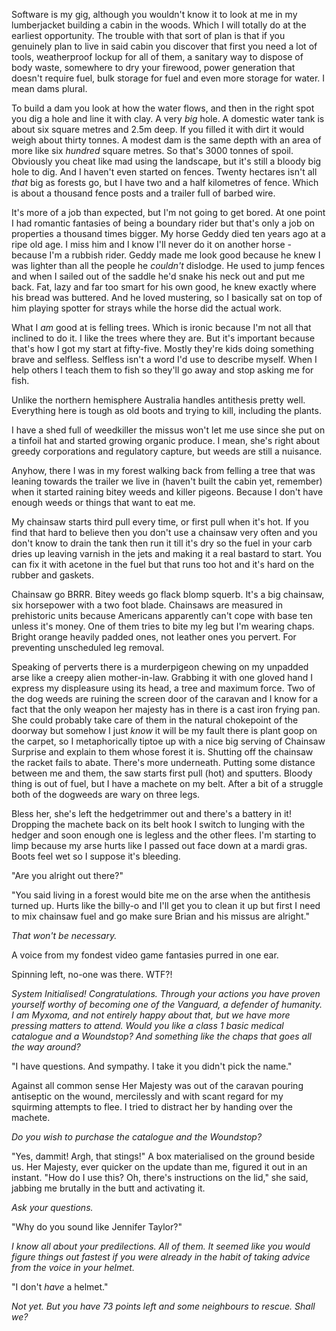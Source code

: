 Software is my gig, although you wouldn't know it to look at me in my lumberjacket building a cabin in the woods. Which I will totally do at the earliest opportunity. The trouble with that sort of plan is that if you genuinely plan to live in said cabin you discover that first you need a lot of tools, weatherproof lockup for all of them, a sanitary way to dispose of body waste, somewhere to dry your firewood, power generation that doesn't require fuel, bulk storage for fuel and even more storage for water. I mean dams plural.

To build a dam you look at how the water flows, and then in the right spot you dig a hole and line it with clay. A very _big_ hole. A domestic water tank is about six square metres and 2.5m deep. If you filled it with dirt it would weigh about thirty tonnes. A modest dam is the same depth with an area of more like six _hundred_ square metres. So that's 3000 tonnes of spoil. Obviously you cheat like mad using the landscape, but it's still a bloody big hole to dig. And I haven't even started on fences. Twenty hectares isn't all _that_ big as forests go, but I have two and a half kilometres of fence. Which is about a thousand fence posts and a trailer full of barbed wire.

It's more of a job than expected, but I'm not going to get bored. At one point I had romantic fantasies of being a boundary rider but that's only a job on properties a thousand times bigger. My horse Geddy died ten years ago at a ripe old age. I miss him and I know I'll never do it on another horse - because I'm a rubbish rider. Geddy made me look good because he knew I was lighter than all the people he _couldn't_ dislodge. He used to jump fences and when I sailed out of the saddle he'd snake his neck out and put me back. Fat, lazy and far too smart for his own good, he knew exactly where his bread was buttered. And he loved mustering, so I basically sat on top of him playing spotter for strays while the horse did the actual work.

What I _am_ good at is felling trees. Which is ironic because I'm not all that inclined to do it. I like the trees where they are. But it's important because that's how I got my start at fifty-five. Mostly they're kids doing something brave and selfless. Selfless isn't a word I'd use to describe myself. When I help others I teach them to fish so they'll go away and stop asking me for fish. 

Unlike the northern hemisphere Australia handles antithesis pretty well. Everything here is tough as old boots and trying to kill, including the plants. 

I have a shed full of weedkiller the missus won't let me use since she put on a tinfoil hat and started growing organic produce. I mean, she's right about greedy corporations and regulatory capture, but weeds are still a nuisance.

Anyhow, there I was in my forest walking back from felling a tree that was leaning towards the trailer we live in (haven't built the cabin yet, remember) when it started raining bitey weeds and killer pigeons. Because I don't have enough weeds or things that want to eat me. 

My chainsaw starts third pull every time, or first pull when it's hot. If you find that hard to believe then you don't use a chainsaw very often and you don't know to drain the tank then run it till it's dry so the fuel in your carb dries up leaving varnish in the jets and making it a real bastard to start. You can fix it with acetone in the fuel but that runs too hot and it's hard on the rubber and gaskets.

Chainsaw go BRRR. Bitey weeds go flack blomp squerb. It's a big chainsaw, six horsepower with a two foot blade. Chainsaws are measured in prehistoric units because Americans apparently can't cope with base ten unless it's money. One of them tries to bite my leg but I'm wearing chaps. Bright orange heavily padded ones, not leather ones you pervert. For preventing unscheduled leg removal.

Speaking of perverts there is a murderpigeon chewing on my unpadded arse like a creepy alien mother-in-law. Grabbing it with one gloved hand I express my displeasure using its head, a tree and maximum force. Two of the dog weeds are ruining the screen door of the caravan and I know for a fact that the only weapon her majesty has in there is a cast iron frying pan. She could probably take care of them in the natural chokepoint of the doorway but somehow I just _know_ it will be my fault there is plant goop on the carpet, so I metaphorically tiptoe up with a nice big serving of Chainsaw Surprise and explain to them whose forest it is. Shutting off the chainsaw the racket fails to abate. There's more underneath. Putting some distance between me and them, the saw starts first pull (hot) and sputters. Bloody thing is out of fuel, but I have a machete on my belt. After a bit of a struggle both of the dogweeds are wary on three legs. 

Bless her, she's left the hedgetrimmer out and there's a battery in it! Dropping the machete back on its belt hook I switch to lunging with the hedger and soon enough one is legless and the other flees. I'm starting to limp because my arse hurts like I passed out face down at a mardi gras. Boots feel wet so I suppose it's bleeding.

"Are you alright out there?"

"You said living in a forest would bite me on the arse when the antithesis turned up. Hurts like the billy-o and I'll get you to clean it up but first I need to mix chainsaw fuel and go make sure Brian and his missus are alright."

_That won't be necessary._

A voice from my fondest video game fantasies purred in one ear.

Spinning left, no-one was there. WTF?!

_System Initialised!
Congratulations. Through your actions you have proven yourself worthy of becoming one of the Vanguard, a defender of humanity. I am Myxoma, and not entirely happy about that, but we have more pressing matters to attend. Would you like a class 1 basic medical catalogue and a Woundstop? And something like the chaps that goes all the way around?_

"I have questions. And sympathy. I take it you didn't pick the name."

Against all common sense Her Majesty was out of the caravan pouring antiseptic on the wound, mercilessly and with scant regard for my squirming attempts to flee. I tried to distract her by handing over the machete.

_Do you wish to purchase the catalogue and the Woundstop?_

"Yes, dammit! Argh, that stings!" A box materialised on the ground beside us. Her Majesty, ever quicker on the update than me, figured it out in an instant. "How do I use this? Oh, there's instructions on the lid," she said, jabbing me brutally in the butt and activating it.

_Ask your questions._

"Why do you sound like Jennifer Taylor?"

_I know all about your predilections. All of them. It seemed like you would figure things out fastest if you were already in the habit of taking advice from the voice in your helmet._

"I don't _have_ a helmet."

_Not yet. But you have 73 points left and some neighbours to rescue. Shall we?_

